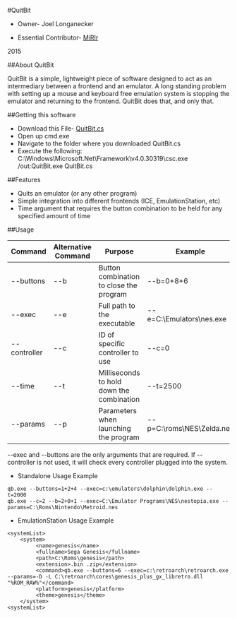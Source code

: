 #QuitBit

* Owner- Joel Longanecker

* Essential Contributor- [MiRIr](https://github.com/MiRIr)

2015

##About QuitBit

QuitBit is a simple, lightweight piece of software designed to act as an intermediary between a frontend and an emulator.
A long standing problem with setting up a mouse and keyboard free emulation system is stopping the emulator and returning to the frontend. QuitBit does that, and only that.

##Getting this software

* Download this File- [QuitBit.cs](https://raw.githubusercontent.com/longjoel/quitbit/master/QuitBit.cs)
* Open up cmd.exe
* Navigate to the folder where you downloaded QuitBit.cs
* Execute the following: C:\Windows\Microsoft.Net\Framework\v4.0.30319\csc.exe /out:QuitBit.exe QuitBit.cs

##Features

* Quits an emulator (or any other program)
* Simple integration into different frontends (ICE, EmulationStation, etc)
* Time argument that requires the button combination to be held for any specified amount of time

##Usage

Command     |Alternative Command|Purpose                                  |Example 
------------|-------------------|-----------------------------------------|-------
--buttons   |--b                |Button combination to close the program  |--b=0+8+6
--exec      |--e                |Full path to the executable              |--e=C:\Emulators\nes.exe
--controller|--c                |ID of specific controller to use         |--c=0
--time      |--t                |Milliseconds to hold down the combination|--t=2500
--params    |--p                |Parameters when launching the program    |--p=C:\roms\NES\Zelda.nes

--exec and --buttons are the only arguments that are required. If --controller is not used, it will check every controller plugged into the system.

* Standalone Usage Example
```
qb.exe --buttons=1+2+4 --exec=c:\emulators\dolphin\dolphin.exe --t=2000
qb.exe --c=2 --b=2+0+1 --exec=C:\Emulator Programs\NES\nestopia.exe --params=C:\Roms\Nintendo\Metroid.nes
```

* EmulationStation Usage Example

```
<systemList>
    <system>
         <name>genesis</name>
         <fullname>Sega Genesis</fullname>
         <path>C:\Roms\genesis</path>
         <extension>.bin .zip</extension>
         <command>qb.exe --buttons=6 --exec=c:\retroarch\retroarch.exe --params=-D -L C:\retroarch\cores\genesis_plus_gx_libretro.dll "%ROM_RAW%"</command>
         <platform>genesis</platform>
         <theme>genesis</theme>
    </system>
<systemList>
```
